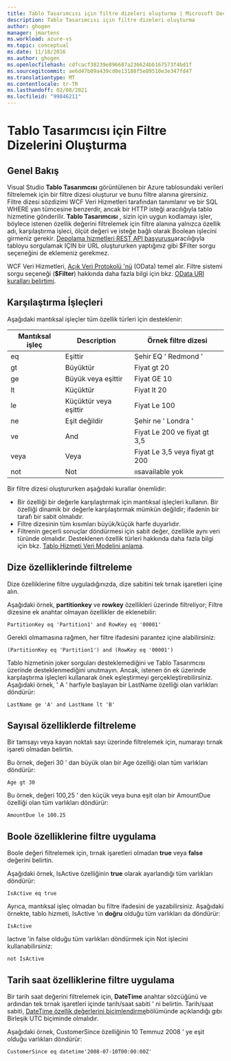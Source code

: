 ```yaml
---
title: Tablo Tasarımcısı için filtre dizeleri oluşturma | Microsoft Docs
description: Tablo Tasarımcısı için filtre dizeleri oluşturma
author: ghogen
manager: jmartens
ms.workload: azure-vs
ms.topic: conceptual
ms.date: 11/18/2016
ms.author: ghogen
ms.openlocfilehash: cdfcacf38239e896687a236624bb167573f4bd1f
ms.sourcegitcommit: ae6d47b09a439cd0e13180f5e89510e3e347fd47
ms.translationtype: MT
ms.contentlocale: tr-TR
ms.lasthandoff: 02/08/2021
ms.locfileid: "99846211"
---
```

# <a name="constructing-filter-strings-for-the-table-designer"></a>Tablo Tasarımcısı için Filtre Dizelerini Oluşturma
## <a name="overview"></a>Genel Bakış
Visual Studio **Tablo Tasarımcısı** görüntülenen bir Azure tablosundaki verileri filtrelemek için bir filtre dizesi oluşturur ve bunu filtre alanına girersiniz. Filtre dizesi sözdizimi WCF Veri Hizmetleri tarafından tanımlanır ve bir SQL WHERE yan tümcesine benzerdir, ancak bir HTTP isteği aracılığıyla tablo hizmetine gönderilir. **Tablo Tasarımcısı** , sizin için uygun kodlamayı işler, böylece istenen özellik değerini filtrelemek için filtre alanına yalnızca özellik adı, karşılaştırma işleci, ölçüt değeri ve isteğe bağlı olarak Boolean işlecini girmeniz gerekir. [Depolama hizmetleri REST API başvurusu](/rest/api/storageservices/)aracılığıyla tabloyu sorgulamak IÇIN bir URL oluştururken yaptığınız gibi $Filter sorgu seçeneğini de eklemeniz gerekmez.

WCF Veri Hizmetleri, [Açık Veri Protokolü 'nü](https://www.odata.org/) (OData) temel alır. Filtre sistemi sorgu seçeneği (**$Filter**) hakkında daha fazla bilgi için bkz. [OData URI kuralları belirtimi](https://www.odata.org/documentation/odata-version-2-0/uri-conventions/).

## <a name="comparison-operators"></a>Karşılaştırma İşleçleri
Aşağıdaki mantıksal işleçler tüm özellik türleri için desteklenir:

| Mantıksal işleç | Description | Örnek filtre dizesi |
| --- | --- | --- |
| eq |Eşittir |Şehir EQ ' Redmond ' |
| gt |Büyüktür |Fiyat gt 20 |
| ge |Büyük veya eşittir |Fiyat GE 10 |
| lt |Küçüktür |Fiyat lt 20 |
| le |Küçüktür veya eşittir |Fiyat Le 100 |
| ne |Eşit değildir |Şehir ne ' Londra ' |
| ve |And |Fiyat Le 200 ve fiyat gt 3,5 |
| veya |Veya |Fiyat Le 3,5 veya fiyat gt 200 |
| not |Not |ıısavailable yok |

Bir filtre dizesi oluştururken aşağıdaki kurallar önemlidir:

* Bir özelliği bir değerle karşılaştırmak için mantıksal işleçleri kullanın. Bir özelliği dinamik bir değerle karşılaştırmak mümkün değildir; ifadenin bir tarafı bir sabit olmalıdır.
* Filtre dizesinin tüm kısımları büyük/küçük harfe duyarlıdır.
* Filtrenin geçerli sonuçlar döndürmesi için sabit değer, özellikle aynı veri türünde olmalıdır. Desteklenen özellik türleri hakkında daha fazla bilgi için bkz. [Tablo Hizmeti Veri Modelini anlama](/rest/api/storageservices/Understanding-the-Table-Service-Data-Model).

## <a name="filtering-on-string-properties"></a>Dize özelliklerinde filtreleme
Dize özelliklerine filtre uyguladığınızda, dize sabitini tek tırnak işaretleri içine alın.

Aşağıdaki örnek, **partitionkey** ve **rowkey** özellikleri üzerinde filtreliyor; Filtre dizesine ek anahtar olmayan özellikler de eklenebilir:

```
PartitionKey eq 'Partition1' and RowKey eq '00001'
```

Gerekli olmamasına rağmen, her filtre ifadesini parantez içine alabilirsiniz:

```
(PartitionKey eq 'Partition1') and (RowKey eq '00001')
```

Tablo hizmetinin joker sorguları desteklemediğini ve Tablo Tasarımcısı üzerinde desteklenmediğini unutmayın. Ancak, istenen ön ek üzerinde karşılaştırma işleçleri kullanarak önek eşleştirmeyi gerçekleştirebilirsiniz. Aşağıdaki örnek, ' A ' harfiyle başlayan bir LastName özelliği olan varlıkları döndürür:

```
LastName ge 'A' and LastName lt 'B'
```

## <a name="filtering-on-numeric-properties"></a>Sayısal özelliklerde filtreleme
Bir tamsayı veya kayan noktalı sayı üzerinde filtrelemek için, numarayı tırnak işareti olmadan belirtin.

Bu örnek, değeri 30 ' dan büyük olan bir Age özelliği olan tüm varlıkları döndürür:

```
Age gt 30
```

Bu örnek, değeri 100,25 ' den küçük veya buna eşit olan bir AmountDue özelliği olan tüm varlıkları döndürür:

```
AmountDue le 100.25
```

## <a name="filtering-on-boolean-properties"></a>Boole özelliklerine filtre uygulama
Boole değeri filtrelemek için, tırnak işaretleri olmadan **true** veya **false** değerini belirtin.

Aşağıdaki örnek, IsActive özelliğinin **true** olarak ayarlandığı tüm varlıkları döndürür:

```
IsActive eq true
```

Ayrıca, mantıksal işleç olmadan bu filtre ifadesini de yazabilirsiniz. Aşağıdaki örnekte, tablo hizmeti, IsActive 'ın **doğru** olduğu tüm varlıkları da döndürür:

```
IsActive
```

Iactıve 'in false olduğu tüm varlıkları döndürmek için Not işlecini kullanabilirsiniz:

```
not IsActive
```

## <a name="filtering-on-datetime-properties"></a>Tarih saat özelliklerine filtre uygulama
Bir tarih saat değerini filtrelemek için, **DateTime** anahtar sözcüğünü ve ardından tek tırnak işaretleri içinde tarih/saat sabiti ' ni belirtin. Tarih/saat sabiti, [DateTime özellik değerlerini biçimlendirme](/rest/api/storageservices/Formatting-DateTime-Property-Values)bölümünde açıklandığı gıbı Birleşik UTC biçiminde olmalıdır.

Aşağıdaki örnek, CustomerSince özelliğinin 10 Temmuz 2008 ' ye eşit olduğu varlıkları döndürür:

```
CustomerSince eq datetime'2008-07-10T00:00:00Z'
```
